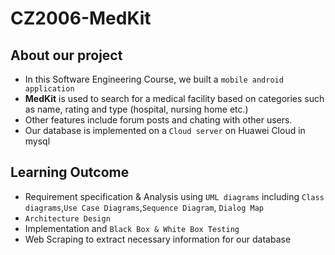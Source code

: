 # CZ2006-MedKit

## About our project
- In this Software Engineering Course, we built a ``mobile android application``
- **MedKit** is used to search for a medical facility based on categories such as name, rating and type (hospital, nursing home etc.)
- Other features include forum posts and chating with other users.
- Our database is implemented on a ``Cloud server`` on Huawei Cloud in mysql  


## Learning Outcome
- Requirement specification & Analysis using ``UML diagrams`` including ``Class diagrams``,``Use Case Diagrams``,``Sequence Diagram``, ``Dialog Map``
- ``Architecture Design``
- Implementation and ``Black Box & White Box Testing``
- Web Scraping to extract necessary information for our database

